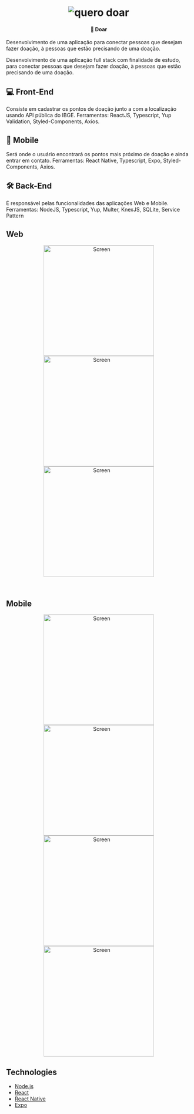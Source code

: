 <h1 align="center">
    <img alt="quero doar" src="Git/logo.png" />
</h1>

<h4 align="center">
  🚀 Doar
</h4>

Desenvolvimento de uma aplicação para conectar pessoas que desejam fazer doação, à pessoas que estão precisando de uma doação.


Desenvolvimento de uma aplicação full stack com finalidade de estudo, para conectar pessoas que desejam fazer doação, à pessoas que estão precisando de uma doação.

## 💻 Front-End

Consiste em cadastrar os pontos de doação junto a com a localização usando API pública do IBGE.
Ferramentas: ReactJS, Typescript, Yup Validation, Styled-Components, Axios.

## 📱 Mobile

Será onde o usuário encontrará os pontos mais próximo de doação e ainda entrar em contato.
Ferramentas: React Native, Typescript, Expo, Styled-Components, Axios.

## 🛠 Back-End

É responsável pelas funcionalidades das aplicações Web e Mobile.
Ferramentas: NodeJS, Typescript, Yup, Multer, KnexJS, SQLite, Service Pattern
<br>

## Web

<p align="center">
  <img alt="Screen" src="Git/0.png" width="300px">
  <img alt="Screen" src="Git/1.png" width="300px">
  <img alt="Screen" src="Git/2.png" width="300px">
</p>



<br>

## Mobile
<p align="center">
  <img alt="Screen" src="Git/5.png" width="300px">
  <img alt="Screen" src="Git/6.png" width="300px">
  <img alt="Screen" src="Git/7.png" width="300px">
  <img alt="Screen" src="Git/8.png" width="300px">
</p>

## Technologies

- [Node.js](https://nodejs.org/en/)
- [React](https://reactjs.org)
- [React Native](https://facebook.github.io/react-native/)
- [Expo](https://expo.io/)
